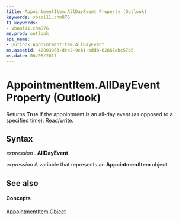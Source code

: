 ```yaml
---
title: AppointmentItem.AllDayEvent Property (Outlook)
keywords: vbaol11.chm876
f1_keywords:
- vbaol11.chm876
ms.prod: outlook
api_name:
- Outlook.AppointmentItem.AllDayEvent
ms.assetid: 42803963-dce2-9eb1-bddb-62867abc57b5
ms.date: 06/08/2017
---
```



# AppointmentItem.AllDayEvent Property (Outlook)

Returns  **True** if the appointment is an all-day event (as opposed to a specified time). Read/write.


## Syntax

 _expression_ . **AllDayEvent**

 _expression_ A variable that represents an **AppointmentItem** object.


## See also


#### Concepts


[AppointmentItem Object](Outlook.AppointmentItem.md)


